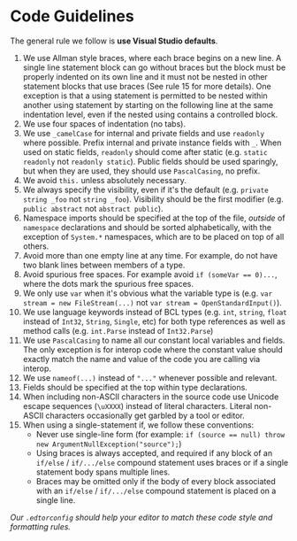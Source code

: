 # Code Guidelines

The general rule we follow is **use Visual Studio defaults**.

1. We use Allman style braces, where each brace begins on a new line. A single line statement block
   can go without braces but the block must be properly indented on its own line and it must not be
   nested in other statement blocks that use braces (See rule 15 for more details). One exception
   is that a using statement is permitted to be nested within another using statement by starting
   on the following line at the same indentation level, even if the nested using contains a
   controlled block.
2. We use four spaces of indentation (no tabs).
3. We use `_camelCase` for internal and private fields and use `readonly` where possible. Prefix
   internal and private instance fields with `_`. When used on static fields, `readonly` should come
   after static (e.g. `static readonly` not `readonly static`). Public fields should be used sparingly,
   but when they are used, they should use `PascalCasing`, no prefix.
4. We avoid `this.` unless absolutely necessary.
5. We always specify the visibility, even if it's the default (e.g. `private string _foo` not
   `string _foo`). Visibility should be the first modifier (e.g. `public abstract` not
   `abstract public`).
6. Namespace imports should be specified at the top of the file, _outside_ of `namespace`
   declarations and should be sorted alphabetically, with the exception of `System.*` namespaces,
   which are to be placed on top of all others.
7. Avoid more than one empty line at any time. For example, do not have two blank lines between
   members of a type.
8. Avoid spurious free spaces. For example avoid `if (someVar == 0)...`, where the dots mark the
   spurious free spaces.
9. We only use `var` when it's obvious what the variable type is (e.g. `var stream = new FileStream(...)`
   not `var stream = OpenStandardInput()`).
10. We use language keywords instead of BCL types (e.g. `int`, `string`, `float` instead of
   `Int32`, `String`, `Single`, etc) for both type references as well as method calls (e.g. `int.Parse`
   instead of `Int32.Parse`)
11. We use `PascalCasing` to name all our constant local variables and fields. The only exception
   is for interop code where the constant value should exactly match the name and value of the
   code you are calling via interop.
12. We use `nameof(...)` instead of `"..."` whenever possible and relevant.
13. Fields should be specified at the top within type declarations.
14. When including non-ASCII characters in the source code use Unicode escape sequences (`\uXXXX`)
   instead of literal characters. Literal non-ASCII characters occasionally get garbled by a tool or
   editor.
15. When using a single-statement if, we follow these conventions:
    * Never use single-line form (for example: `if (source == null) throw new ArgumentNullException("source");`)
    * Using braces is always accepted, and required if any block of an `if/else` / `if/.../else` compound
      statement uses braces or if a single statement body spans multiple lines.
    * Braces may be omitted only if the body of every block associated with an `if/else` / `if/.../else`
      compound statement is placed on a single line.

_Our `.edtorconfig` should help your editor to match these code style and formatting rules._
